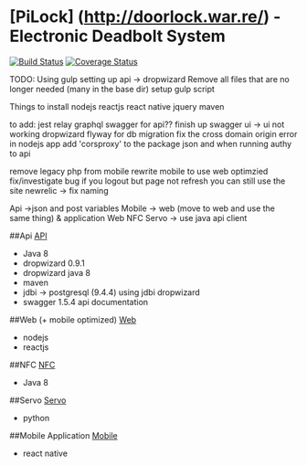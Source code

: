# [PiLock] (http://doorlock.war.re/) - Electronic Deadbolt System

[![Build Status](https://travis-ci.org/rwwarren/door-lock.png?branch=master)](https://travis-ci.org/rwwarren/door-lock)
[![Coverage Status](https://img.shields.io/coveralls/rwwarren/door-lock.svg)](https://coveralls.io/r/rwwarren/door-lock)

TODO:
Using gulp
setting up api -> dropwizard 
Remove all files that are no longer needed (many in the base dir)
setup gulp script

Things to install
nodejs
reactjs
react native
jquery
maven

to add:
jest
relay
graphql
swagger for api?? finish up swagger ui -> ui not working dropwizard 
flyway for db migration
fix the cross domain origin error in nodejs app
add 'corsproxy' to the package json and when running
authy to api

remove legacy php from mobile
rewrite mobile to use web optimzied
fix/investigate bug if you logout but page not refresh you can still use the site
newrelic -> fix naming

Api ->json and post variables
Mobile -> web (move to web and use the same thing) & application
Web
NFC
Servo -> use java api client

##Api
[API](api/)
- Java 8
- dropwizard 0.9.1
- dropwizard java 8
- maven
- jdbi -> postgresql (9.4.4) using jdbi dropwizard
- swagger 1.5.4 api documentation

##Web (+ mobile optimized)
[Web](web/)
- nodejs
- reactjs

##NFC
[NFC](nfc/)
- Java 8

##Servo
[Servo](servo/)
- python

##Mobile Application
[Mobile](mobile/)
- react native
